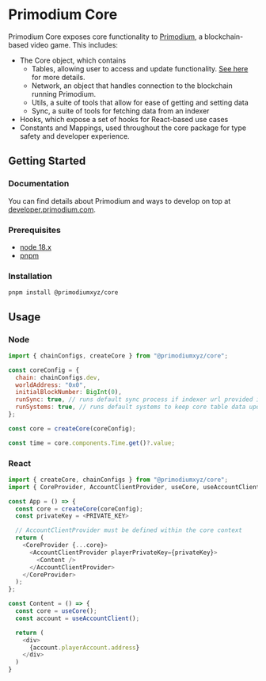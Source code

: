 # Primodium Core

Primodium Core exposes core functionality to [Primodium](primodium.com), a blockchain-based video game. This includes:

- The Core object, which contains
  - Tables, allowing user to access and update functionality. [See here](https://github.com/primodiumxyz/reactive-tables) for more details.
  - Network, an object that handles connection to the blockchain running Primodium.
  - Utils, a suite of tools that allow for ease of getting and setting data
  - Sync, a suite of tools for fetching data from an indexer
- Hooks, which expose a set of hooks for React-based use cases
- Constants and Mappings, used throughout the core package for type safety and developer experience.

## Getting Started

### Documentation

You can find details about Primodium and ways to develop on top at [developer.primodium.com](developer.primodium.com).

### Prerequisites

- [node 18.x](https://nodejs.org/en/download/)
- [pnpm](https://pnpm.io/installation)

### Installation

```
pnpm install @primodiumxyz/core
```

## Usage

### Node

```js
import { chainConfigs, createCore } from "@primodiumxyz/core";

const coreConfig = {
  chain: chainConfigs.dev,
  worldAddress: "0x0",
  initialBlockNumber: BigInt(0),
  runSync: true, // runs default sync process if indexer url provided in chain config
  runSystems: true, // runs default systems to keep core table data updated as blockchain state changes
};

const core = createCore(coreConfig);

const time = core.components.Time.get()?.value;
```

### React

```js
import { createCore, chainConfigs } from "@primodiumxyz/core";
import { CoreProvider, AccountClientProvider, useCore, useAccountClient } from "@primodiumxyz/core/react";

const App = () => {
  const core = createCore(coreConfig);
  const privateKey = <PRIVATE_KEY>

  // AccountClientProvider must be defined within the core context
  return (
    <CoreProvider {...core}>
      <AccountClientProvider playerPrivateKey={privateKey}>
        <Content />
      </AccountClientProvider>
    </CoreProvider>
  );
};

const Content = () => {
  const core = useCore();
  const account = useAccountClient();

  return (
    <div>
      {account.playerAccount.address}
    </div>
  )
}

```
